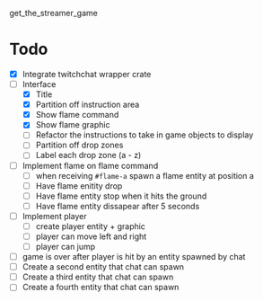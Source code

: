 get_the_streamer_game

# Todo

- [x] Integrate twitchchat wrapper crate
- [ ] Interface
  - [x] Title
  - [x] Partition off instruction area
  - [x] Show flame command
  - [x] Show flame graphic
  - [ ] Refactor the instructions to take in game objects to display
  - [ ] Partition off drop zones
  - [ ] Label each drop zone (a - z)
- [ ] Implement flame on flame command
  - [ ] when receiving `#flame-a` spawn a flame entity at position a
  - [ ] Have flame enitity drop
  - [ ] Have flame entity stop when it hits the ground
  - [ ] Have flame entity dissapear after 5 seconds
- [ ] Implement player
  - [ ] create player entity + graphic
  - [ ] player can move left and right
  - [ ] player can jump
- [ ] game is over after player is hit by an entity spawned by chat
- [ ] Create a second entity that chat can spawn
- [ ] Create a third entity that chat can spawn
- [ ] Create a fourth entity that chat can spawn
